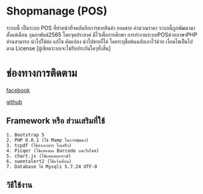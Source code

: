 # Shopmanage (POS)
ระบบนี้ เป็นระบบ POS ที่ทำหน้าที่จดบันทึกการขายสินค้า ยอดขาย คำนวณราคา ระบบนี้ถูกพัฒนามาตั้งแต่เดือน กุมภาพันธ์2565 โดยจุดประสงค์ มีไว้เพื่อการศึกษา การทำงานระบบPOSด้วยภาษาPHP ท่านสามารถ นำไปใช้ต่อ แก้ไข ดัดแปลง นำไปขายก็ได้ โดยระบุชื่อต้นฉบับเอาไว้ด้วย เงื่อนไขเป็นไปตาม License [ผู้เขียนระบบจะไม่รับประกันใดๆทั้งสิ้น]
# ช่องทางการติดตาม
[facebook](https://www.facebook.com/WebProjectThailand/)

[github](https://github.com/OngarjDev)

## Framework หรือ ส่วนเสริมที่ใช้
    1. Bootstrap 5
    2. PHP 8.0.1 (ใช้ Mamp ในการพัฒนา)
    3. tcpdf (ใช้ทำเอกสาร ใบเสร็จ)
    4. Picqer (ใช้แสดงผล Barcode บนเว็บไซต์)
    5. chart.js (ใช้แสดงผลกราฟ)
    6. sweetalert2 (ใช้แจ้งเตือน)
    7. Database ใช้ Mysqli 5.7.24 UTF-8

## วิธีใช้งาน
